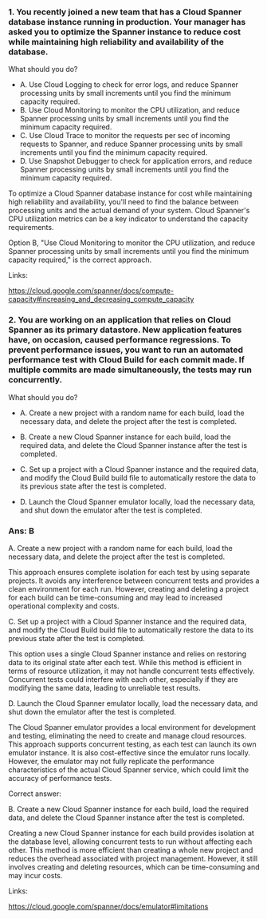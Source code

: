 ### 1. You recently joined a new team that has a Cloud Spanner database instance running in production. Your manager has asked you to optimize the Spanner instance to reduce cost while maintaining high reliability and availability of the database.

What should you do?

- A. Use Cloud Logging to check for error logs, and reduce Spanner processing units by small increments until you find the minimum capacity required.
- B. Use Cloud Monitoring to monitor the CPU utilization, and reduce Spanner processing units by small increments until you find the minimum capacity required.
- C. Use Cloud Trace to monitor the requests per sec of incoming requests to Spanner, and reduce Spanner processing units by small increments until you find the minimum capacity required.
- D. Use Snapshot Debugger to check for application errors, and reduce Spanner processing units by small increments until you find the minimum capacity required.

To optimize a Cloud Spanner database instance for cost while maintaining high reliability and availability, you'll need to find the balance between processing units and the actual demand of your system. Cloud Spanner's CPU utilization metrics can be a key indicator to understand the capacity requirements.

Option B, "Use Cloud Monitoring to monitor the CPU utilization, and reduce Spanner processing units by small increments until you find the minimum capacity required," is the correct approach.

Links:

https://cloud.google.com/spanner/docs/compute-capacity#increasing_and_decreasing_compute_capacity

### 2. You are working on an application that relies on Cloud Spanner as its primary datastore. New application features have, on occasion, caused performance regressions. To prevent performance issues, you want to run an automated performance test with Cloud Build for each commit made. If multiple commits are made simultaneously, the tests may run concurrently.

What should you do?

- A. Create a new project with a random name for each build, load the necessary data, and delete the project after the test is completed.

- B. Create a new Cloud Spanner instance for each build, load the required data, and delete the Cloud Spanner instance after the test is completed.

- C. Set up a project with a Cloud Spanner instance and the required data, and modify the Cloud Build build file to automatically restore the data to its previous state after the test is completed.

- D. Launch the Cloud Spanner emulator locally, load the necessary data, and shut down the emulator after the test is completed.

### Ans: B

A. Create a new project with a random name for each build, load the necessary data, and delete the project after the test is completed.

This approach ensures complete isolation for each test by using separate projects. It avoids any interference between concurrent tests and provides a clean environment for each run. However, creating and deleting a project for each build can be time-consuming and may lead to increased operational complexity and costs.

C. Set up a project with a Cloud Spanner instance and the required data, and modify the Cloud Build build file to automatically restore the data to its previous state after the test is completed.

This option uses a single Cloud Spanner instance and relies on restoring data to its original state after each test. While this method is efficient in terms of resource utilization, it may not handle concurrent tests effectively. Concurrent tests could interfere with each other, especially if they are modifying the same data, leading to unreliable test results.

D. Launch the Cloud Spanner emulator locally, load the necessary data, and shut down the emulator after the test is completed.

The Cloud Spanner emulator provides a local environment for development and testing, eliminating the need to create and manage cloud resources. This approach supports concurrent testing, as each test can launch its own emulator instance. It is also cost-effective since the emulator runs locally. However, the emulator may not fully replicate the performance characteristics of the actual Cloud Spanner service, which could limit the accuracy of performance tests.

Correct answer:

B. Create a new Cloud Spanner instance for each build, load the required data, and delete the Cloud Spanner instance after the test is completed.

Creating a new Cloud Spanner instance for each build provides isolation at the database level, allowing concurrent tests to run without affecting each other. This method is more efficient than creating a whole new project and reduces the overhead associated with project management. However, it still involves creating and deleting resources, which can be time-consuming and may incur costs.

Links:

https://cloud.google.com/spanner/docs/emulator#limitations